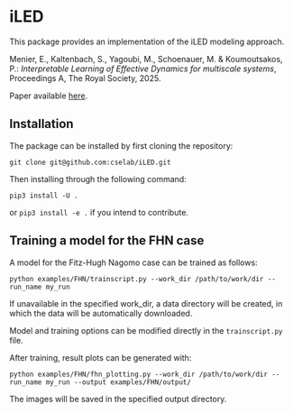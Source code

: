 # iLED

This package provides an implementation of the iLED modeling approach.

Menier, E., Kaltenbach, S., Yagoubi, M., Schoenauer, M. & Koumoutsakos, P.: <em>Interpretable Learning of Effective Dynamics for multiscale systems</em>, Proceedings A, The Royal Society, 2025.

Paper available [here](https://royalsocietypublishing.org/doi/epdf/10.1098/rspa.2024.0167).

## Installation

The package can be installed by first cloning the repository:

```
git clone git@github.com:cselab/iLED.git
```

Then installing through the following command:

```
pip3 install -U .
```

or `pip3 install -e .` if you intend to contribute.

## Training a model for the FHN case

A model for the Fitz-Hugh Nagomo case can be trained as follows:

```
python examples/FHN/trainscript.py --work_dir /path/to/work/dir --run_name my_run
```

If unavailable in the specified work_dir, a data directory will be created, in which the data 
will be automatically downloaded.

Model and training options can be modified directly in the `trainscript.py` file.

After training, result plots can be generated with:

```
python examples/FHN/fhn_plotting.py --work_dir /path/to/work/dir --run_name my_run --output examples/FHN/output/
```

The images will be saved in the specified output directory.

